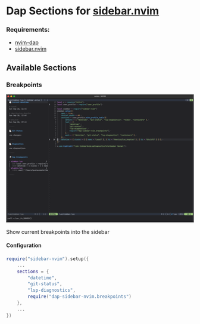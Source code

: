 # Dap Sections for [sidebar.nvim](https://github.com/GustavoKatel/sidebar.nvim)

### Requirements:

- [nvim-dap](https://github.com/mfussenegger/nvim-dap)
- [sidebar.nvim](https://github.com/GustavoKatel/sidebar.nvim)

## Available Sections

### Breakpoints

![screenshot](./docs/screenshot.png)

Show current breakpoints into the sidebar

#### Configuration

```lua
require("sidebar-nvim").setup({
    ...
    sections = {
        "datetime",
        "git-status",
        "lsp-diagnostics",
        require("dap-sidebar-nvim.breakpoints")
    },
    ...
})
```


